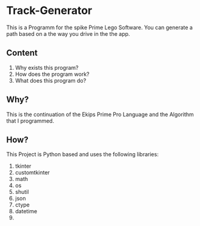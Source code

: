 # Track-Generator

This is a Programm for the spike Prime Lego Software.
You can generate a path based on a the way you drive in the the app.

## Content

1. Why exists this program?
2. How does the program work?
3. What does this program do?

## Why?

This is the continuation of the Ekips Prime Pro Language and the Algorithm that 
I programmed.

## How?

This Project is Python based and uses the following libraries:
1. tkinter
2. customtkinter
3. math
4. os 
5. shutil 
6. json
7. ctype
8. datetime
9.